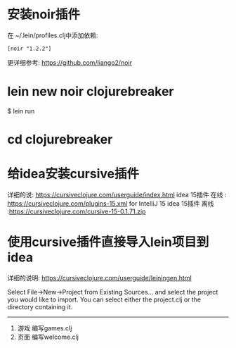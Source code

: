 # 安装noir插件
在 ~/.lein/profiles.clj中添加依赖:
```
[noir "1.2.2"]
```
更详细参考: https://github.com/liango2/noir


# lein new noir clojurebreaker

$ lein run

# cd clojurebreaker


# 给idea安装cursive插件
详细的说: https://cursiveclojure.com/userguide/index.html
idea 15插件 在线 : https://cursiveclojure.com/plugins-15.xml for IntelliJ 15
idea 15插件 离线 :https://cursiveclojure.com/cursive-15-0.1.71.zip

# 使用cursive插件直接导入lein项目到idea
详细的说明: https://cursiveclojure.com/userguide/leiningen.html

Select File→New→Project from Existing Sources… and select the project you would like to import. You can select either the project.clj or the directory containing it.


* * *
1. 游戏 编写games.clj
2. 页面 编写welcome.clj
